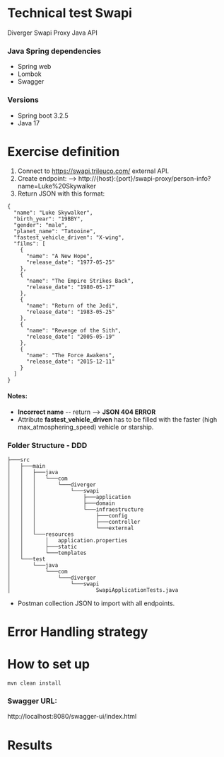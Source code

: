 # Technical test Swapi
Diverger Swapi Proxy Java API

### Java Spring dependencies

- Spring web
- Lombok
- Swagger

### Versions

* Spring boot 3.2.5
* Java 17

# Exercise definition

1. Connect to https://swapi.trileuco.com/ external API.
2. Create endpoint:
   --> http://{host}:{port}/swapi-proxy/person-info?name=Luke%20Skywalker
3. Return JSON with this format:
```
{
  "name": "Luke Skywalker",
  "birth_year": "19BBY",
  "gender": "male",
  "planet_name": "Tatooine",
  "fastest_vehicle_driven": "X-wing",
  "films": [
    {
      "name": "A New Hope",
      "release_date": "1977-05-25"
    },
    {
      "name": "The Empire Strikes Back",
      "release_date": "1980-05-17"
    },
    {
      "name": "Return of the Jedi",
      "release_date": "1983-05-25"
    },
    {
      "name": "Revenge of the Sith",
      "release_date": "2005-05-19"
    },
    {
      "name": "The Force Awakens",
      "release_date": "2015-12-11"
    }
  ]
}
```

#### Notes: 
- **Incorrect name** -- return --> **JSON 404 ERROR**
- Attribute **fastest_vehicle_driven** has to be filled with the faster (high max_atmosphering_speed) vehicle or starship.

### Folder Structure - DDD

``` 
├───src
│   ├───main
│   │   ├───java
│   │   │   └───com
│   │   │       └───diverger
│   │   │           └───swapi
│   │   │               ├───application
│   │   │               ├───domain
│   │   │               └───infraestructure
│   │   │                   ├───config
│   │   │                   ├───controller
│   │   │                   └───external
│   │   └───resources
│   │       │   application.properties
│   │       ├───static
│   │       └───templates
│   └───test
│       └───java
│           └───com
│               └───diverger
│                   └───swapi
│                           SwapiApplicationTests.java
```

* Postman collection JSON to import with all endpoints.

# Error Handling strategy


# How to set up

```mvn clean install```

### Swagger URL:
http://localhost:8080/swagger-ui/index.html

# Results